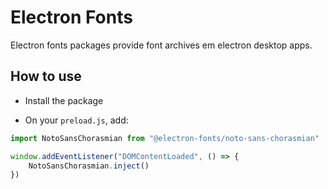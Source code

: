 # Electron Fonts

Electron fonts packages provide font archives em electron desktop apps.

## How to use

* Install the package

* On your `preload.js`, add:

```ts
import NotoSansChorasmian from "@electron-fonts/noto-sans-chorasmian"

window.addEventListener("DOMContentLoaded", () => {
    NotoSansChorasmian.inject()
})
```
